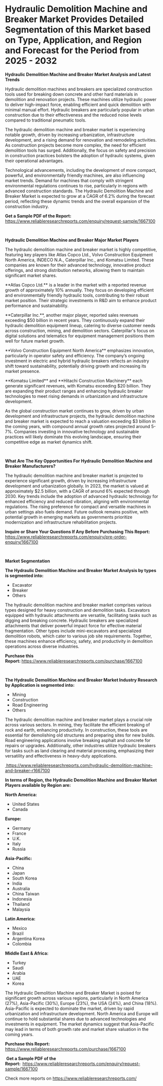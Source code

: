 <p><h1>Hydraulic Demolition Machine and Breaker Market Provides Detailed Segmentation of this Market based on Type, Application, and Region and Forecast for the Period from 2025 - 2032</h1></p><p><strong>Hydraulic Demolition Machine and Breaker Market Analysis and Latest Trends</strong></p>
<p><p>Hydraulic demolition machines and breakers are specialized construction tools used for breaking down concrete and other hard materials in demolition and renovation projects. These machines utilize hydraulic power to deliver high-impact force, enabling efficient and quick demolition with minimal manual effort. Hydraulic breakers are particularly popular in urban construction due to their effectiveness and the reduced noise levels compared to traditional pneumatic tools.</p><p>The hydraulic demolition machine and breaker market is experiencing notable growth, driven by increasing urbanization, infrastructure development, and a rising demand for renovation and remodeling activities. As construction projects become more complex, the need for efficient demolition tools has surged. Additionally, the focus on safety and precision in construction practices bolsters the adoption of hydraulic systems, given their operational advantages.</p><p>Technological advancements, including the development of more compact, powerful, and environmentally friendly machines, are also influencing market trends. Demand for machines that comply with stringent environmental regulations continues to rise, particularly in regions with advanced construction standards. The Hydraulic Demolition Machine and Breaker Market is expected to grow at a CAGR of 6.2% during the forecast period, reflecting these dynamic trends and the overall expansion of the construction industry.</p></p>
<p><strong>Get a Sample PDF of the Report:&nbsp;</strong> <a href="https://www.reliableresearchreports.com/enquiry/request-sample/1667100?utm_campaign=3313&utm_medium=2&utm_source=Github&utm_content=ia&utm_term=08032025&utm_id=hydraulic-demolition-machine-and-breaker">https://www.reliableresearchreports.com/enquiry/request-sample/1667100</a></p>
<p>&nbsp;</p>
<p><strong>Hydraulic Demolition Machine and Breaker Major Market Players</strong></p>
<p><p>The hydraulic demolition machine and breaker market is highly competitive, featuring key players like Atlas Copco Ltd., Volvo Construction Equipment North America, INDECO N.A., Caterpillar Inc., and Komatsu Limited. These companies are known for their advanced technology, innovative product offerings, and strong distribution networks, allowing them to maintain significant market shares.</p><p>**Atlas Copco Ltd.** is a leader in the market with a reported revenue growth of approximately 10% annually. They focus on developing efficient and environmentally friendly hydraulic tools, contributing to their robust market position. Their strategic investments in R&D aim to enhance product performance and sustainability.</p><p>**Caterpillar Inc.**, another major player, reported sales revenues exceeding $50 billion in recent years. They continuously expand their hydraulic demolition equipment lineup, catering to diverse customer needs across construction, mining, and demolition sectors. Caterpillar's focus on digital solutions and telematics for equipment management positions them well for future market growth.</p><p>**Volvo Construction Equipment North America** emphasizes innovation, particularly in operator safety and efficiency. The company’s ongoing investment in electric and hybrid hydraulic breakers reflects an industry shift toward sustainability, potentially driving growth and increasing its market presence.</p><p>**Komatsu Limited** and **Hitachi Construction Machinery** each generate significant revenues, with Komatsu exceeding $20 billion. They are expanding their product ranges and enhancing hydraulic breaker technologies to meet rising demands in urbanization and infrastructure development.</p><p>As the global construction market continues to grow, driven by urban development and infrastructure projects, the hydraulic demolition machine and breaker market is expected to reach a valuation exceeding $3 billion in the coming years, with compound annual growth rates projected around 5-7%. Companies investing in innovative technology and sustainable practices will likely dominate this evolving landscape, ensuring their competitive edge as market dynamics shift.</p></p>
<p>&nbsp;</p>
<p><strong>What Are The Key Opportunities For Hydraulic Demolition Machine and Breaker Manufacturers?</strong></p>
<p><p>The hydraulic demolition machine and breaker market is projected to experience significant growth, driven by increasing infrastructure development and urbanization globally. In 2023, the market is valued at approximately $2.5 billion, with a CAGR of around 6% expected through 2030. Key trends include the adoption of advanced hydraulic technology for enhanced efficiency and reduced vibration, aligning with environmental regulations. The rising preference for compact and versatile machines in urban settings also fuels demand. Future outlook remains positive, with potential growth in emerging markets as governments prioritize modernization and infrastructure rehabilitation projects.</p></p>
<p><strong>Inquire or Share Your Questions If Any Before Purchasing This Report:</strong> <a href="https://www.reliableresearchreports.com/enquiry/pre-order-enquiry/1667100?utm_campaign=3313&utm_medium=2&utm_source=Github&utm_content=ia&utm_term=08032025&utm_id=hydraulic-demolition-machine-and-breaker">https://www.reliableresearchreports.com/enquiry/pre-order-enquiry/1667100</a></p>
<p>&nbsp;</p>
<p><strong>Market Segmentation</strong></p>
<p><strong>The Hydraulic Demolition Machine and Breaker Market Analysis by types is segmented into:</strong></p>
<p><ul><li>Excavator</li><li>Breaker</li><li>Others</li></ul></p>
<p><p>The hydraulic demolition machine and breaker market comprises various types designed for heavy construction and demolition tasks. Excavators equipped with hydraulic attachments are versatile, facilitating tasks such as digging and breaking concrete. Hydraulic breakers are specialized attachments that deliver powerful impact force for effective material fragmentation. Other types include mini-excavators and specialized demolition robots, which cater to various job site requirements. Together, these machines enhance efficiency, safety, and productivity in demolition operations across diverse industries.</p></p>
<p><strong>Purchase this Report:&nbsp;</strong><a href="https://www.reliableresearchreports.com/purchase/1667100?utm_campaign=3313&utm_medium=2&utm_source=Github&utm_content=ia&utm_term=08032025&utm_id=hydraulic-demolition-machine-and-breaker">https://www.reliableresearchreports.com/purchase/1667100</a></p>
<p>&nbsp;</p>
<p><strong>The Hydraulic Demolition Machine and Breaker Market Industry Research by Application is segmented into:</strong></p>
<p><ul><li>Mining</li><li>Construction</li><li>Road Engineering</li><li>Others</li></ul></p>
<p><p>The hydraulic demolition machine and breaker market plays a crucial role across various sectors. In mining, they facilitate the efficient breaking of rock and earth, enhancing productivity. In construction, these tools are essential for demolishing old structures and preparing sites for new builds. Road engineering applications involve breaking asphalt and concrete for repairs or upgrades. Additionally, other industries utilize hydraulic breakers for tasks such as land clearing and material processing, emphasizing their versatility and effectiveness in heavy-duty applications.</p></p>
<p><a href="https://www.reliableresearchreports.com/hydraulic-demolition-machine-and-breaker-r1667100?utm_campaign=3313&utm_medium=2&utm_source=Github&utm_content=ia&utm_term=08032025&utm_id=hydraulic-demolition-machine-and-breaker">&nbsp;https://www.reliableresearchreports.com/hydraulic-demolition-machine-and-breaker-r1667100</a></p>
<p><strong>In terms of Region, the Hydraulic Demolition Machine and Breaker Market Players available by Region are:</strong></p>
<p>
    <p> <strong> North America: </strong>
        <ul>
            <li>United States</li>
            <li>Canada</li>
        </ul>
        </p> 
    <p> <strong> Europe: </strong>
        <ul>
            <li>Germany</li>
            <li>France</li>
            <li>U.K.</li>
            <li>Italy</li>
            <li>Russia</li>
        </ul>
        </p> 
    <p> <strong> Asia-Pacific: </strong>
        <ul>
            <li>China</li>
            <li>Japan</li>
            <li>South Korea</li>
            <li>India</li>
            <li>Australia</li>
            <li>China Taiwan</li>
            <li>Indonesia</li>
            <li>Thailand</li>
            <li>Malaysia</li>
        </ul>
        </p> 
    <p> <strong> Latin America: </strong>
        <ul>
            <li>Mexico</li>
            <li>Brazil</li>
            <li>Argentina Korea</li>
            <li>Colombia</li>
        </ul>
        </p> 
    <p> <strong> Middle East & Africa: </strong>
        <ul>
            <li>Turkey</li>
            <li>Saudi</li>
            <li>Arabia</li>
            <li>UAE</li>
            <li>Korea</li>
        </ul>
    </p>
    </p>
<p><p>The Hydraulic Demolition Machine and Breaker Market is poised for significant growth across various regions, particularly in North America (27%), Asia-Pacific (30%), Europe (23%), the USA (24%), and China (18%). Asia-Pacific is expected to dominate the market, driven by rapid urbanization and infrastructure development. North America and Europe will continue to hold substantial shares due to advanced technologies and investments in equipment. The market dynamics suggest that Asia-Pacific may lead in terms of both growth rate and market share valuation in the coming years.</p></p>
<p><strong>Purchase this Report: </strong><a href="https://www.reliableresearchreports.com/purchase/1667100?utm_campaign=3313&utm_medium=2&utm_source=Github&utm_content=ia&utm_term=08032025&utm_id=hydraulic-demolition-machine-and-breaker">https://www.reliableresearchreports.com/purchase/1667100</a></p>
<p>&nbsp;<strong>Get a Sample PDF of the Report:&nbsp;&nbsp;</strong><a href="https://www.reliableresearchreports.com/enquiry/request-sample/1667100?utm_campaign=3313&utm_medium=2&utm_source=Github&utm_content=ia&utm_term=08032025&utm_id=hydraulic-demolition-machine-and-breaker">https://www.reliableresearchreports.com/enquiry/request-sample/1667100</a></p>
<p><strong></strong></p>
<p>Check more reports on <a href="https://www.reliableresearchreports.com/?utm_campaign=3313&utm_medium=2&utm_source=Github&utm_content=ia&utm_term=08032025&utm_id=hydraulic-demolition-machine-and-breaker">https://www.reliableresearchreports.com/</a></p>